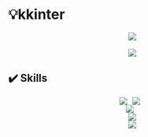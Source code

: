 

# 💡kkinter
<div align="center">
  <img src="https://github-readme-stats.vercel.app/api/top-langs/?username=kkinter&layout=compact"><br><br>
  <img src="https://github-readme-stats.vercel.app/api?username=kkinter&show_icons=true">
</div>

## ✔️ Skills

<div style="display: flex; justify-content: center;" align="center">

  <img src="https://img.shields.io/badge/Python-007396?style=flat&logo=Python&logoColor=white" style="margin-right: 10px;">
  <img src="https://img.shields.io/badge/Go-1572B6?style=flat&logo=Go&logoColor=white" style="margin-right: 10px;">
</div>
<div style="display: flex; justify-content: center;" align="center">

  <img src="https://img.shields.io/badge/Django-092E20?style=flat&logo=Django&logoColor=white" style="margin-right: 10px;">
</div>
<div style="display: flex; justify-content: center;" align="center">
  <img src="https://img.shields.io/badge/MySQL-4479A1?style=flat&logo=MySQL&logoColor=white">
</div>
<div style="display: flex; justify-content: center;" align="center">
  <img src="https://img.shields.io/badge/Docker-2496ED?style=flat&logo=Docker&logoColor=white">
</div>


</div>
